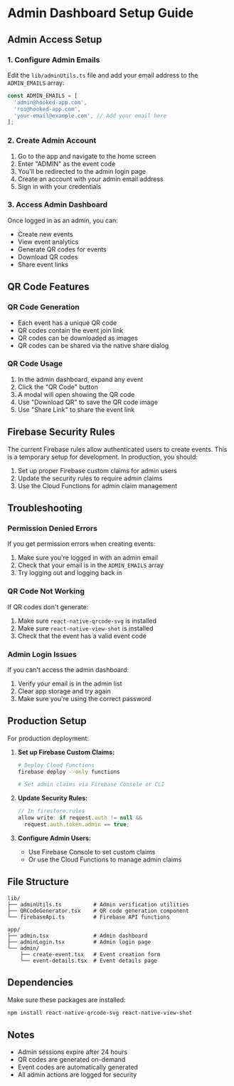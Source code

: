# Admin Dashboard Setup Guide

## Admin Access Setup

### 1. Configure Admin Emails
Edit the `lib/adminUtils.ts` file and add your email address to the `ADMIN_EMAILS` array:

```typescript
const ADMIN_EMAILS = [
  'admin@hooked-app.com',
  'roi@hooked-app.com',
  'your-email@example.com', // Add your email here
];
```

### 2. Create Admin Account
1. Go to the app and navigate to the home screen
2. Enter "ADMIN" as the event code
3. You'll be redirected to the admin login page
4. Create an account with your admin email address
5. Sign in with your credentials

### 3. Access Admin Dashboard
Once logged in as an admin, you can:
- Create new events
- View event analytics
- Generate QR codes for events
- Download QR codes
- Share event links

## QR Code Features

### QR Code Generation
- Each event has a unique QR code
- QR codes contain the event join link
- QR codes can be downloaded as images
- QR codes can be shared via the native share dialog

### QR Code Usage
1. In the admin dashboard, expand any event
2. Click the "QR Code" button
3. A modal will open showing the QR code
4. Use "Download QR" to save the QR code image
5. Use "Share Link" to share the event link

## Firebase Security Rules

The current Firebase rules allow authenticated users to create events. This is a temporary setup for development. In production, you should:

1. Set up proper Firebase custom claims for admin users
2. Update the security rules to require admin claims
3. Use the Cloud Functions for admin claim management

## Troubleshooting

### Permission Denied Errors
If you get permission errors when creating events:
1. Make sure you're logged in with an admin email
2. Check that your email is in the `ADMIN_EMAILS` array
3. Try logging out and logging back in

### QR Code Not Working
If QR codes don't generate:
1. Make sure `react-native-qrcode-svg` is installed
2. Make sure `react-native-view-shot` is installed
3. Check that the event has a valid event code

### Admin Login Issues
If you can't access the admin dashboard:
1. Verify your email is in the admin list
2. Clear app storage and try again
3. Make sure you're using the correct password

## Production Setup

For production deployment:

1. **Set up Firebase Custom Claims:**
   ```bash
   # Deploy Cloud Functions
   firebase deploy --only functions
   
   # Set admin claims via Firebase Console or CLI
   ```

2. **Update Security Rules:**
   ```javascript
   // In firestore.rules
   allow write: if request.auth != null && 
     request.auth.token.admin == true;
   ```

3. **Configure Admin Users:**
   - Use Firebase Console to set custom claims
   - Or use the Cloud Functions to manage admin claims

## File Structure

```
lib/
├── adminUtils.ts          # Admin verification utilities
├── QRCodeGenerator.tsx    # QR code generation component
└── firebaseApi.ts         # Firebase API functions

app/
├── admin.tsx              # Admin dashboard
├── adminLogin.tsx         # Admin login page
└── admin/
    ├── create-event.tsx   # Event creation form
    └── event-details.tsx  # Event details page
```

## Dependencies

Make sure these packages are installed:
```bash
npm install react-native-qrcode-svg react-native-view-shot
```

## Notes

- Admin sessions expire after 24 hours
- QR codes are generated on-demand
- Event codes are automatically generated
- All admin actions are logged for security 